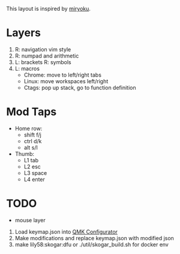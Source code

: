 This layout is inspired by [miryoku](https://github.com/manna-harbour/qmk_firmware/blob/miryoku/users/manna-harbour_miryoku/miryoku.org).

# Layers
1. R: navigation vim style
2. R: numpad and arithmetic
3. L: brackets R: symbols 
4. L: macros
    - Chrome: move to left/right tabs
    - Linux: move workspaces left/right
    - Ctags: pop up stack, go to function definition

# Mod Taps
- Home row: 
    - shift f/j
    - ctrl  d/k
    - alt   s/l
- Thumb:
    - L1 tab
    - L2 esc
    - L3 space
    - L4 enter

# TODO
- mouse layer

1. Load keymap.json into [QMK Configurator](https://config.qmk.fm)
1. Make modifications and replace keymap.json with modified json
1. make lily58:skogar:dfu or ./util/skogar_build.sh for docker env
